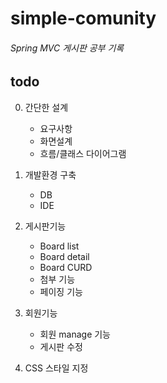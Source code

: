 simple-comunity
================
###### Spring MVC 게시판 공부 기록


todo
----------------
0. 간단한 설계
   * 요구사항
   * 화면설계
   * 흐름/클래스 다이어그램
   
1. 개발환경 구축
   * DB 
   * IDE 
3. 게시판기능 
   * Board list
   * Board detail
   * Board CURD
   * 첨부 기능
   * 페이징 기능
4. 회원기능
   * 회원 manage 기능
   * 게시판 수정
5. CSS 스타일 지정
   
